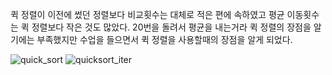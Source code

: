 퀵 정렬이 이전에 썼던 정렬보다 비교횟수는 대체로 적은 편에 속하였고 평균 이동횟수는 퀵 정렬보다 작은 것도 많았다. 20번을 돌려서 평균을 내는거라 퀵 정렬의 장점을 알기에는 부족했지만 수업을 들으면서 퀵 정렬을 사용할때의 장점을 알게 되었다.

![quick_sort](https://github.com/leeseoyoung16/Project79/assets/101916673/c3e6a797-1bab-4d8a-bd15-7b0990a2fa12)
![quicksort_iter](https://github.com/leeseoyoung16/Project79/assets/101916673/1ea52d59-cf3e-4d19-b1fb-f9f6c95e5afe)
